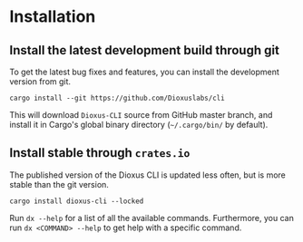 # Installation

## Install the latest development build through git

To get the latest bug fixes and features, you can install the development version from git.

```
cargo install --git https://github.com/Dioxuslabs/cli
```

This will download `Dioxus-CLI` source from GitHub master branch,
and install it in Cargo's global binary directory (`~/.cargo/bin/` by default).

## Install stable through `crates.io`

The published version of the Dioxus CLI is updated less often, but is more stable than the git version.

```
cargo install dioxus-cli --locked
```

Run `dx --help` for a list of all the available commands.
Furthermore, you can run `dx <COMMAND> --help` to get help with a specific command.
